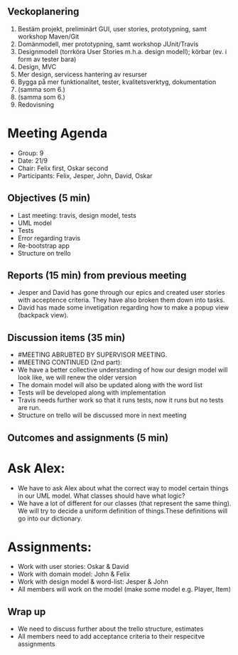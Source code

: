 ## Veckoplanering
1. Bestäm projekt, preliminärt GUI, user stories, prototypning, samt workshop Maven/Git
2. Domänmodell, mer prototypning, samt workshop JUnit/Travis
3. Designmodell (torrköra User Stories m.h.a. design modell); körbar (ev. i form av tester bara)
4. Design, MVC
5. Mer design, servicess hantering av resurser
6. Bygga på mer funktionalitet, tester, kvalitetsverktyg, dokumentation
7. (samma som 6.)
8. (samma som 6.)
9. Redovisning

# Meeting Agenda

- Group: 9
- Date: 21/9
- Chair: Felix first, Oskar second
- Participants: Felix, Jesper, John, David, Oskar


## Objectives (5 min) 

- Last meeting: travis, design model, tests
- UML model
- Tests
- Error regarding travis
- Re-bootstrap app
- Structure on trello

## Reports (15 min) from previous meeting

- Jesper and David has gone through our epics and created user stories with 
  acceptence criteria. They have also broken them down into tasks. 
- David has made some invetigation regarding how to make a popup view (backpack view).

## Discussion items (35 min)

- #MEETING ABRUBTED BY SUPERVISOR MEETING.
- #MEETING CONTINUED (2nd part):
- We have a better collective understanding of how our design model will look like, we will renew the older version
- The domain model will also be updated along with the word list
- Tests will be developed along with implementation
- Travis needs further work so that it runs tests, now it runs but no tests are run.
- Structure on trello will be discussed more in next meeting

## Outcomes and assignments (5 min)

# Ask Alex: 
- We have to ask Alex about what the correct way to model certain things in our UML model. 
  What classes should have what logic?
- We have a lot of different for our classes (that represent the same thing). We will try to decide a uniform definition of things.These definitions will go into our dictionary.
# Assignments:
- Work with user stories: Oskar & David
- Work with domain model: John & Felix
- Work with design model & word-list: Jesper & John
- All members will work on the model (make some model e.g. Player, Item)

## Wrap up

- We need to discuss further about the trello structure, estimates
- All members need to add acceptance criteria to their respecitve assignments
